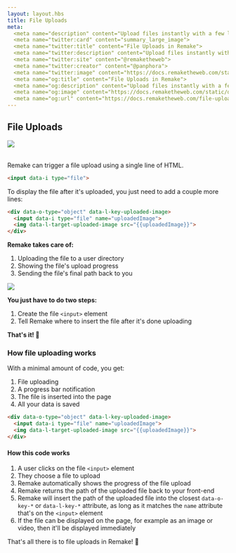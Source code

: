 ```yaml
---
layout: layout.hbs
title: File Uploads
meta:
  <meta name="description" content="Upload files instantly with a few lines of HTML">
  <meta name="twitter:card" content="summary_large_image">
  <meta name="twitter:title" content="File Uploads in Remake">
  <meta name="twitter:description" content="Upload files instantly with a few lines of HTML">
  <meta name="twitter:site" content="@remaketheweb">
  <meta name="twitter:creator" content="@panphora">
  <meta name="twitter:image" content="https://docs.remaketheweb.com/static/og/og-twitter-uploading-mockup.png?v=1">
  <meta name="og:title" content="File Uploads in Remake">
  <meta name="og:description" content="Upload files instantly with a few lines of HTML">
  <meta name="og:image" content="https://docs.remaketheweb.com/static/og/og-main-uploading-mockup.png">
  <meta name="og:url" content="https://docs.remaketheweb.com/file-uploads/">
---
```



## File Uploads

<div style="max-width: 520px; margin-bottom: 2rem;">
  <img src="/static/images/uploading-mockup-final.png">
</div>

Remake can trigger a file upload using a single line of HTML.

```html
<input data-i type="file">
```

To display the file after it's uploaded, you just need to add a couple more lines:

```html
<div data-o-type="object" data-l-key-uploaded-image>
  <input data-i type="file" name="uploadedImage">
  <img data-l-target-uploaded-image src="{{uploadedImage}}">
</div>
```

**Remake takes care of:**

<div class="side-by-side">
  <div class="three-fifths">
    <ol>
      <li>Uploading the file to a user directory</li>
      <li>Showing the file's upload progress</li>
      <li>Sending the file's final path back to you</li>
    </ol>
  </div>
  <div class="two-fifths">
    <img src="/static/images/file-upload-progress.png">
  </div>
</div>

**You just have to do two steps:**

1. Create the file `<input>` element
1. Tell Remake where to insert the file after it's done uploading

<div class="spacer--8"></div>

**That's it! 🎉**

### How file uploading works

With a minimal amount of code, you get:

1. File uploading
2. A progress bar notification
3. The file is inserted into the page
4. All your data is saved

```html
<div data-o-type="object" data-l-key-uploaded-image>
  <input data-i type="file" name="uploadedImage">
  <img data-l-target-uploaded-image src="{{uploadedImage}}">
</div>
```

#### How this code works

1. A user clicks on the file `<input>` element
2. They choose a file to upload
3. Remake automatically shows the progress of the file upload
4. Remake returns the path of the uploaded file back to your front-end
5. Remake will insert the path of the uploaded file into the closest `data-o-key-*` or `data-l-key-*` attribute, as long as it matches the `name` attribute that's on the `<input>` element 
6. If the file can be displayed on the page, for example as an image or video, then it'll be displayed immediately

That's all there is to file uploads in Remake! 🌈


